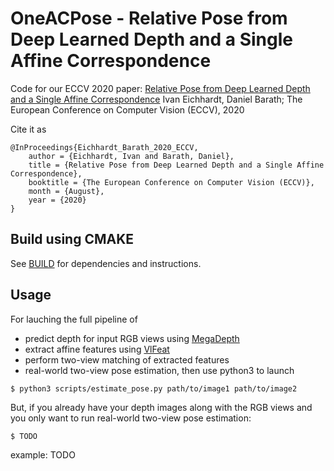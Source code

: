 # OneACPose - Relative Pose from Deep Learned Depth and a Single Affine Correspondence

Code for our ECCV 2020 paper:
[Relative Pose from Deep Learned Depth and a Single Affine Correspondence](https://arxiv.org/abs/2007.10082)
Ivan Eichhardt, Daniel Barath; The European Conference on Computer Vision (ECCV), 2020

Cite it as
```
@InProceedings{Eichhardt_Barath_2020_ECCV,
	author = {Eichhardt, Ivan and Barath, Daniel},
	title = {Relative Pose from Deep Learned Depth and a Single Affine Correspondence},
	booktitle = {The European Conference on Computer Vision (ECCV)},
	month = {August},
	year = {2020}
}
```

Build using CMAKE
--------

See [BUILD](BUILD.md) for dependencies and instructions.

Usage
-----

For lauching the full pipeline of 
 - predict depth for input RGB views using [MegaDepth](https://github.com/zhengqili/MegaDepth)
 - extract affine features using [VlFeat](https://github.com/eivan/VlFeatExtraction)
 - perform two-view matching of extracted features
 - real-world two-view pose estimation,
then use python3 to launch
```shell
$ python3 scripts/estimate_pose.py path/to/image1 path/to/image2
```

But, if you already have your depth images along with the RGB views and you only want to run real-world two-view pose estimation:
```shell
$ TODO
```
example: TODO